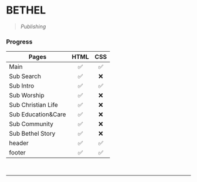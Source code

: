**BETHEL**
==========
> _Publishing_


### **Progress**

Pages | HTML | CSS
------|------|-----
Main | <center>✅</center> | <center>✅</center>
Sub Search | <center>✅</center> | <center>❌</center>
Sub Intro | <center>✅</center> | <center>✅</center>
Sub Worship | <center>✅</center> | <center>❌</center>
Sub Christian Life | <center>✅</center> | <center>❌</center>
Sub Education&Care | <center>✅</center> | <center>❌</center>
Sub Community | <center>✅</center> | <center>❌</center>
Sub Bethel Story | <center>✅</center> | <center>❌</center>
header | <center>✅</center> | <center>✅</center>
footer | <center>✅</center> | <center>✅</center>

<br>

-------------------------

